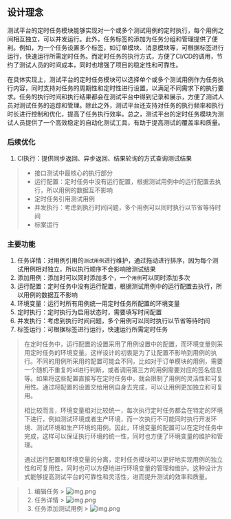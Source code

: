 ## 设计理念

测试平台的定时任务模块能够实现对一个或多个测试用例的定时执行，每个用例之间相互独立，可以并发运行。此外，任务标签的添加为任务分组和管理提供了便利。例如，为一个任务设置多个标签，如订单模块、消息模块等，可根据标签进行运行，快速运行所需定时任务。而定时任务的执行方式，方便了CI/CD的调用，节约了测试人员的时间成本，同时也增强了项目的稳定性和可靠性。

在具体实现上，测试平台的定时任务模块可以选择单个或多个测试用例作为任务执行内容，同时支持对任务的周期性和定时性进行设置，以满足不同需求下的执行要求。任务的执行时间和执行结果都会在测试平台中得到记录和展示，方便了测试人员对测试任务的追踪和管理。除此之外，测试平台还支持对任务的执行频率和执行时长进行控制和优化，提高了任务执行效率。总之，测试平台的定时任务模块为测试人员提供了一个高效稳定的自动化测试工具，有助于提高测试的覆盖率和质量。

### 后续优化

1. CI执行：提供同步返回、异步返回、结果轮询的方式查询测试结果

> * 接口测试中最核心的执行部分
> * 运行配置：定时任务中没有运行配置，根据测试用例中的运行配置去执行，所以用例的数据互不影响
> * 定时任务引用测试用例
> * 并发执行：考虑到执行时间问题，多个用例可以同时执行以节省等待时间
> * 标案运行

### 主要功能

1. 任务详情：对用例引用的`测试用例`进行维护，通过拖动进行排序，因为每个测试用例相对独立，所以执行顺序不会影响接测试结果
2. 添加用例：添加时可以同时添加多个，一个`用例`可以同时添加多次
3. 运行配置：定时任务中没有运行配置，根据测试用例中的运行配置去执行，所以用例的数据互不影响
4. 环境变量：运行时所有用例统一用定时任务所配置的环境变量
5. 定时执行：定时执行为启用状态时，需要填写时间配置
6. 并发执行：考虑到执行时间问题，多个用例可以同时执行以节省等待时间
7. 标签运行：可根据标签进行运行，快速运行所需定时任务

>在定时任务中，运行配置的设置采用了用例设置中的配置，而环境变量则采用定时任务的环境变量。这样设计的初衷是为了让配置不影响到用例的执行。不同的用例所采用的配置可能会不同，比如对于订单模块的用例，需要一个随机不重复的id进行判断，或者调用第三方的用例需要对应的签名信息等。如果将这些配置直接写在定时任务中，就会限制了用例的灵活性和可复用性。通过将配置的设置交给用例自身去完成，可以让用例更加独立和可复用。
>
>相比较而言，环境变量相对比较统一，每次执行定时任务都会在特定的环境下进行，例如测试环境或者生产环境，而一次执行不可能同时执行开发环境、测试环境和生产环境的用例。因此，环境变量的配置可以在定时任务中完成，这样可以保证执行环境的统一性，同时也方便了环境变量的维护和管理。
>
>通过运行配置和环境变量的分离，定时任务模块可以更好地实现用例的独立性和可复用性，同时也可以方便地进行环境变量的管理和维护。这种设计方式能够提高测试平台的可靠性和灵活性，进而提升测试的效率和质量。



> 1. 编辑任务
     >    ![img.png](http://qiniu.yangfan.gd.cn/image/documents/case_add_step.png)
> 2. 任务详情
     >    ![img.png](http://qiniu.yangfan.gd.cn/image/documents/task_detail.png)
> 3. 任务添加测试用例
     >    ![img.png](http://qiniu.yangfan.gd.cn/image/documents/task_add_case.png)

